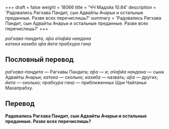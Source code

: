 +++
draft = false
weight = 18066
title = 'ЧЧ Мадхйа 10.84'
description = 'Радовались Рагхава Пандит, сын Адвайты Ачарьи и остальные преданные. Разве всех перечислишь?'
summary = 'Радовались Рагхава Пандит, сын Адвайты Ачарьи и остальные преданные. Разве всех перечислишь?'
+++

_ра̄гхава-пан̣д̣ита, а̄ра а̄ча̄рйа нандана  
катека кахиба а̄ра йата прабхура ган̣а_

## Пословный перевод

_ра̄гхава_\-_пан̣д̣ита_ — Рагхавы Пандита; _а̄ра_ — и; _а̄ча̄рйа_ _нандана_ — сына Адвайты Ачарьи; _катека_ — сколько; _кахиба_ — назвать; _а̄ра_ — других; _йата_ — сколько; _прабхура_ _ган̣а_ — приближенных Шри Чайтаньи Махапрабху.

## Перевод

**Радовались Рагхава Пандит, сын Адвайты Ачарьи и остальные преданные. Разве всех перечислишь?**
